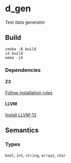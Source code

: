 # d_gen
Test data generator

## Build
```
cmake -B build
cd build
make -j4
```
### Dependencies

#### Z3
[Follow installation rules](https://github.com/Z3Prover/z3/blob/master/README-CMake.md)

#### LLVM
[Install LLVM-13](https://github.com/llvm/llvm-project/releases/tag/llvmorg-13.0.0)

## Semantics

### Types
`bool`, `int`, `string`, `arrays`, `char`
